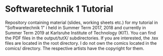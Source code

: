 # Softwaretechnik 1 Tutorial
Repository containing material (slides, working sheets etc.) for my tutorial in "Softwaretechnik 1" i held in Summer Term 2017, 2018 and currently in Summer Term 2019 at Karlsruhe Institute of Technology (KIT). 
You can find the PDF files in the output/tutX/ subdirectories. If you are interested, the .tex files are located in the root directory. 
I do not own the comics located in the comics/ directory. The respective artists have the copyright for them.
